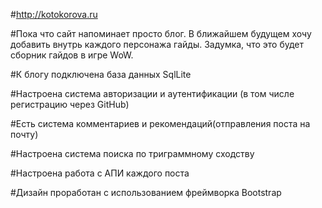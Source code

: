 #http://kotokorova.ru

#Пока что сайт напоминает просто блог. В ближайшем будущем хочу добавить внутрь каждого персонажа гайды. Задумка, что это будет сборник гайдов в игре WoW.

#К блогу подключена база данных SqlLite

#Настроена система авторизации и аутентификации (в том числе регистрацию через GitHub)

#Есть система комментариев и рекомендаций(отправления поста на почту)

#Настроена система поиска по триграммному сходству

#Настроена работа с АПИ каждого поста

#Дизайн проработан с использованием фреймворка Bootstrap 


